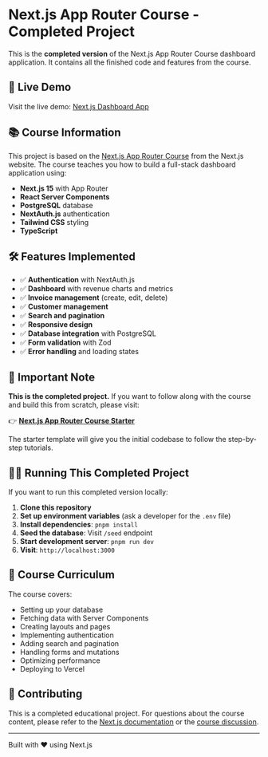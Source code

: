 # Next.js App Router Course - Completed Project

This is the **completed version** of the Next.js App Router Course dashboard application. It contains all the finished code and features from the course.

## 🚀 Live Demo

Visit the live demo: [Next.js Dashboard App](https://nextjs-dashboard-vercel.vercel.app/)

## 📚 Course Information

This project is based on the [Next.js App Router Course](https://nextjs.org/learn) from the Next.js website. The course teaches you how to build a full-stack dashboard application using:

- **Next.js 15** with App Router
- **React Server Components**
- **PostgreSQL** database
- **NextAuth.js** authentication
- **Tailwind CSS** styling
- **TypeScript**

## 🛠️ Features Implemented

- ✅ **Authentication** with NextAuth.js
- ✅ **Dashboard** with revenue charts and metrics
- ✅ **Invoice management** (create, edit, delete)
- ✅ **Customer management**
- ✅ **Search and pagination**
- ✅ **Responsive design**
- ✅ **Database integration** with PostgreSQL
- ✅ **Form validation** with Zod
- ✅ **Error handling** and loading states

## 🚨 Important Note

**This is the completed project.** If you want to follow along with the course and build this from scratch, please visit:

👉 **[Next.js App Router Course Starter](https://nextjs.org/learn/dashboard-app/getting-started)**

The starter template will give you the initial codebase to follow the step-by-step tutorials.

## 🏃‍♂️ Running This Completed Project

If you want to run this completed version locally:

1. **Clone this repository**
2. **Set up environment variables** (ask a developer for the `.env` file)
3. **Install dependencies**: `pnpm install`
4. **Seed the database**: Visit `/seed` endpoint
5. **Start development server**: `pnpm run dev`
6. **Visit**: `http://localhost:3000`

## 📖 Course Curriculum

The course covers:
- Setting up your database
- Fetching data with Server Components
- Creating layouts and pages
- Implementing authentication
- Adding search and pagination
- Handling forms and mutations
- Optimizing performance
- Deploying to Vercel

## 🤝 Contributing

This is a completed educational project. For questions about the course content, please refer to the [Next.js documentation](https://nextjs.org/docs) or the [course discussion](https://github.com/vercel/next.js/discussions).

---

Built with ❤️ using Next.js
